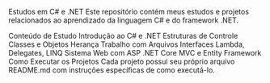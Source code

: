 Estudos em C# e .NET
Este repositório contém meus estudos e projetos relacionados ao aprendizado da linguagem C# e do framework .NET.

Conteúdo de Estudo
Introdução ao C# e .NET
Estruturas de Controle
Classes e Objetos
Herança
Trabalho com Arquivos
Interfaces
Lambda, Delegates, LINQ
Sistema Web com ASP .NET Core MVC e Entity Framework
Como Executar os Projetos
Cada projeto possui seu próprio arquivo README.md com instruções específicas de como executá-lo.
